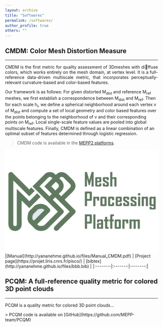 ```yaml
---
layout: archive
title: "Softwares"
permalink: /softwares/
author_profile: true
others: ""
---
```

## CMDM: Color Mesh Distortion Measure
------
<p style='text-align: justify;'> CMDM is the first metric for quality assessment of 3Dmeshes with diffuse colors, which works entirely on the mesh domain, at vertex level. It is a full-reference data-driven multiscale metric, that incorporates perceptually-relevant curvature-based and color-based features. 

Our framework is as follows: For given distorted M<sub>dist</sub> and reference M<sub>ref</sub> meshes, we first establish a correspondence between M<sub>dist</sub> and M<sub>ref</sub>. 
Then for each scale h<sub>i</sub>, we define a spherical neighborhood around each vertex v of M<sub>dist</sub> and compute a set of local geometry and color based features over the points belonging to the neighborhood of v and their corresponding points on  M<sub>ref</sub>. 
Local single-scale feature values are pooled into global multiscale features. Finally, CMDM is defined as a linear combination of an optimal subset of features determined through logistic regression.</p>
> CMDM code is available in the [MEPP2 platforms](https://github.com/MEPP-team/MEPP2).
<img src='/images/Mepp2_logo.jpg'>
|[Manual](http://yananehme.github.io/files/Manual_CMDM.pdf) | [Project page](https://projet.liris.cnrs.fr/pisco/) | [bibtex](http://yananehme.github.io/files/bbb.bib) |
|:--------|:-------:|--------:|

## PCQM: A full-reference quality metric for colored 3D point clouds
------
<p style='text-align: justify;'>PCQM is a quality metric for colored 3D point clouds...</p>
> PCQM code is available on [GitHub](https://github.com/MEPP-team/PCQM)

